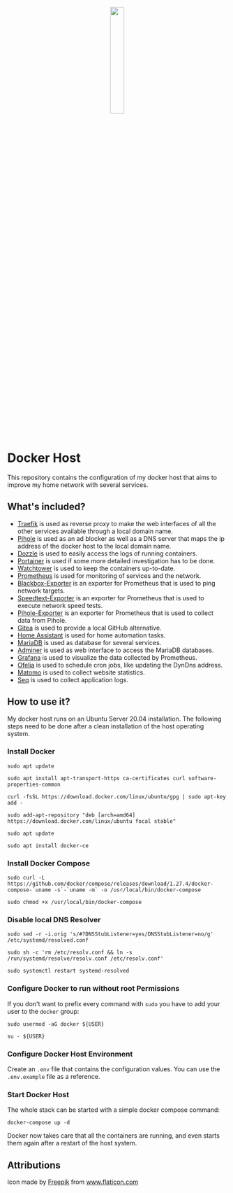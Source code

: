 <p align="center">
    <img width="25%" src="./logo.svg">
</p>

# Docker Host

This repository contains the configuration of my docker host that aims to improve my home network with several services.

## What's included?

- [Traefik](https://hub.docker.com/_/traefik) is used as reverse proxy to make the web interfaces of all the other services available through a local domain name.
- [Pihole](https://hub.docker.com/r/pihole/pihole) is used as an ad blocker as well as a DNS server that maps the ip address of the docker host to the local domain name.
- [Dozzle](https://hub.docker.com/r/amir20/dozzle) is used to easily access the logs of running containers.
- [Portainer](https://hub.docker.com/r/portainer/portainer-ce) is used if some more detailed investigation has to be done.
- [Watchtower](https://hub.docker.com/r/containrrr/watchtower) is used to keep the containers up-to-date.
- [Prometheus](https://hub.docker.com/r/prom/prometheus) is used for monitoring of services and the network.
- [Blackbox-Exporter](https://hub.docker.com/r/prom/blackbox-exporter) is an exporter for Prometheus that is used to ping network targets.
- [Speedtext-Exporter](https://hub.docker.com/r/raeffs/speedtest-exporter) is an exporter for Prometheus that is used to execute network speed tests.
- [Pihole-Exporter](https://hub.docker.com/r/ekofr/pihole-exporter) is an exporter for Prometheus that is used to collect data from Pihole.
- [Gitea](https://hub.docker.com/r/gitea/gitea) is used to provide a local GitHub alternative.
- [Home Assistant](https://hub.docker.com/r/homeassistant/home-assistant) is used for home automation tasks.
- [MariaDB](https://hub.docker.com/_/mariadb) is used as database for several services.
- [Adminer](https://hub.docker.com/_/adminer) is used as web interface to access the MariaDB databases.
- [Grafana](https://hub.docker.com/r/grafana/grafana) is used to visualize the data collected by Prometheus.
- [Ofelia](https://hub.docker.com/r/mcuadros/ofelia) is used to schedule cron jobs, like updating the DynDns address.
- [Matomo](https://hub.docker.com/r/bitnami/matomo) is used to collect website statistics.
- [Seq](https://hub.docker.com/r/datalust/seq) is used to collect application logs.

## How to use it?

My docker host runs on an Ubuntu Server 20.04 installation. The following steps need to be done after a clean installation of the host operating system.

### Install Docker

```
sudo apt update

sudo apt install apt-transport-https ca-certificates curl software-properties-common

curl -fsSL https://download.docker.com/linux/ubuntu/gpg | sudo apt-key add -

sudo add-apt-repository "deb [arch=amd64] https://download.docker.com/linux/ubuntu focal stable"

sudo apt update

sudo apt install docker-ce
```

### Install Docker Compose

```
sudo curl -L https://github.com/docker/compose/releases/download/1.27.4/docker-compose-`uname -s`-`uname -m` -o /usr/local/bin/docker-compose

sudo chmod +x /usr/local/bin/docker-compose
```

### Disable local DNS Resolver

```
sudo sed -r -i.orig 's/#?DNSStubListener=yes/DNSStubListener=no/g' /etc/systemd/resolved.conf

sudo sh -c 'rm /etc/resolv.conf && ln -s /run/systemd/resolve/resolv.conf /etc/resolv.conf'

sudo systemctl restart systemd-resolved
```

### Configure Docker to run without root Permissions

If you don't want to prefix every command with `sudo` you have to add your user to the `docker` group:

```
sudo usermod -aG docker ${USER}

su - ${USER}
```

### Configure Docker Host Environment

Create an `.env` file that contains the configuration values. You can use the `.env.example` file as a reference.

### Start Docker Host

The whole stack can be started with a simple docker compose command:

```
docker-compose up -d
```

Docker now takes care that all the containers are running, and even starts them again after a restart of the host system.

## Attributions

Icon made by <a href="http://www.freepik.com/" title="Freepik">Freepik</a> from <a href="https://www.flaticon.com/" title="Flaticon">www.flaticon.com</a>

